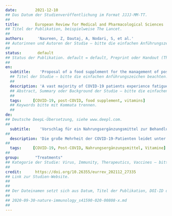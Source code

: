 ```yaml
---
date:        2021-12-10
## Das Datum der Studienveröffentlichung im Format JJJJ-MM-TT.
##
title:       European Review for Medical and Pharmacological Sciences
## Titel der Publikation, beispielweise The Lancet.
##
authors:      'Naureen, Z, Dautaj, A, Nodari, S, et al.'
## Autorinnen und Autoren der Studie – bitte die einfachen Anführungszeichen beachten!
##
status:       default
## Status der Publikation. default = default, Preprint oder Handout (Thesenpapier)
##
en:
  subtitle:    'Proposal of a food supplement for the management of post-COVID syndrome'
  ## Titel der Studie – bitte die einfachen Anführungszeichen beachten!
  ##
  description: 'A vast majority of COVID-19 patients experience fatigue, extreme tiredness and symptoms that persist beyond the active phase of the disease. This condition is called post-COVID syndrome. The mechanisms by which the virus causes prolonged illness are still unclear. The aim of this review is to gather information regarding post-COVID syndrome so as to highlight its etiological basis and the nutritional regimes and supplements that can mitigate, alleviate or relieve the associated chronic fatigue, gastrointestinal disorders and continuing inflammatory reactions. Naturally-occurring food supplements, such as acetyl L-carnitine, hydroxytyrosol and vitamins B, C and D hold significant promise in the management of post-COVID syndrome. In this pilot observational study, we evaluated the effect of a food supplement containing hydroxytyrosol, acetyl L-carnitine and vitamins B, C and D in improving perceived fatigue in patients who recovered from COVID-19 but had post-COVID syndrome characterized by chronic fatigue. The results suggest that the food supplement could proceed to clinical trials of its efficacy in aiding the recovery of patients with long COVID.'
  ## Abstract, Summary oder Background der Studie – bitte die einfachen Anführungszeichen b
  ##
  tags:     [COVID-19, post-COVID, food supplement, vitamins]
  ## Keywords bitte mit Kommata trennen.
  ##
de: 
## Deutsche DeepL-Übersetzung, siehe www.deepl.com.
##
  subtitle:    'Vorschlag für ein Nahrungsergänzungsmittel zur Behandlung des Post-COVID-Syndroms'
##
  description: 'Die große Mehrheit der COVID-19-Patienten leidet unter Müdigkeit, extremer Abgeschlagenheit und Symptomen, die über die aktive Phase der Krankheit hinaus anhalten. Dieser Zustand wird als Post-COVID-Syndrom bezeichnet. Die Mechanismen, durch die das Virus eine lang anhaltende Krankheit verursacht, sind noch unklar. Ziel dieser Übersichtsarbeit ist es, Informationen über das Post-COVID-Syndrom zusammenzutragen, um seine ätiologischen Grundlagen sowie die Ernährungsregelungen und Nahrungsergänzungsmittel aufzuzeigen, die die damit verbundene chronische Müdigkeit, die Magen-Darm-Beschwerden und die anhaltenden Entzündungsreaktionen mildern, abmildern oder lindern können. Natürliche Nahrungsergänzungsmittel wie Acetyl-L-Carnitin, Hydroxytyrosol und die Vitamine B, C und D sind vielversprechend für die Behandlung des Post-COVID-Syndroms. In dieser Pilotbeobachtungsstudie haben wir die Wirkung eines Nahrungsergänzungsmittels mit Hydroxytyrosol, Acetyl-L-Carnitin und den Vitaminen B, C und D auf die Verbesserung der wahrgenommenen Müdigkeit bei Patienten untersucht, die sich von COVID-19 erholt hatten, aber an einem durch chronische Müdigkeit gekennzeichneten Post-COVID-Syndrom litten. Die Ergebnisse deuten darauf hin, dass das Nahrungsergänzungsmittel in klinischen Versuchen auf seine Wirksamkeit bei der Unterstützung der Genesung von Patienten mit "Long-COVID" untersucht werden könnte.'
##
  tags:     [COVID-19, Post-COVID, Nahrungsergänzungsmittel, Vitamine]
##
group:       "Treatments"
## Kategorie der Studie: Virus, Immunity, Therapeutics, Vaccines – bitte die Anführungszeichen beachten!
##
credit:      https://doi.org/10.26355/eurrev_202112_27335
## Link zur Studien-Website.
##
##
## Der Dateinamen setzt sich aus Datum, Titel der Publikation, DOI-ID der Studie (nach dem letzten Slash) und der Dateiendung zusammen. Bitte den Unterstrich vor der DOI-ID beachten!
##
## 2020-09-30-nature-immunology_s41590-020-00808-x.md
##
---
```

<object data="{{ page.link }}" style='height:calc(100vh - 400px); width: 100%' type='application/pdf'></object>